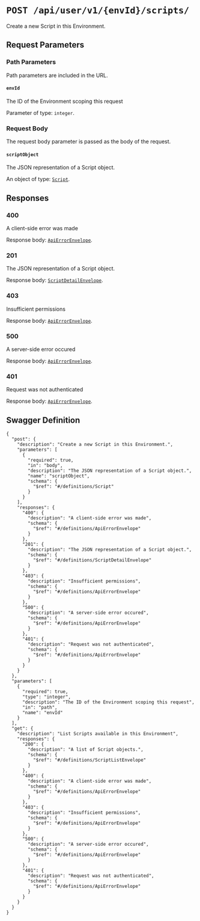 # `POST /api/user/v1/{envId}/scripts/` #

Create a new Script in this Environment.

## Request Parameters #

### Path Parameters ###

Path parameters are included in the URL.

#### `envId` ####

The ID of the Environment scoping this request

Parameter of type: `integer`.







### Request Body ###

The request body parameter is passed as the body of the request.

#### `scriptObject` ####

The JSON representation of a Script object.


An object of type: [`Script`](./../../../../../../definitions/Script.mkd).





## Responses ##


### 400 ###

A client-side error was made

Response body: [`ApiErrorEnvelope`](./../../../../../../definitions/ApiErrorEnvelope.mkd).


### 201 ###

The JSON representation of a Script object.

Response body: [`ScriptDetailEnvelope`](./../../../../../../definitions/ScriptDetailEnvelope.mkd).


### 403 ###

Insufficient permissions

Response body: [`ApiErrorEnvelope`](./../../../../../../definitions/ApiErrorEnvelope.mkd).


### 500 ###

A server-side error occured

Response body: [`ApiErrorEnvelope`](./../../../../../../definitions/ApiErrorEnvelope.mkd).


### 401 ###

Request was not authenticated

Response body: [`ApiErrorEnvelope`](./../../../../../../definitions/ApiErrorEnvelope.mkd).




## Swagger Definition ##

    {
      "post": {
        "description": "Create a new Script in this Environment.", 
        "parameters": [
          {
            "required": true, 
            "in": "body", 
            "description": "The JSON representation of a Script object.", 
            "name": "scriptObject", 
            "schema": {
              "$ref": "#/definitions/Script"
            }
          }
        ], 
        "responses": {
          "400": {
            "description": "A client-side error was made", 
            "schema": {
              "$ref": "#/definitions/ApiErrorEnvelope"
            }
          }, 
          "201": {
            "description": "The JSON representation of a Script object.", 
            "schema": {
              "$ref": "#/definitions/ScriptDetailEnvelope"
            }
          }, 
          "403": {
            "description": "Insufficient permissions", 
            "schema": {
              "$ref": "#/definitions/ApiErrorEnvelope"
            }
          }, 
          "500": {
            "description": "A server-side error occured", 
            "schema": {
              "$ref": "#/definitions/ApiErrorEnvelope"
            }
          }, 
          "401": {
            "description": "Request was not authenticated", 
            "schema": {
              "$ref": "#/definitions/ApiErrorEnvelope"
            }
          }
        }
      }, 
      "parameters": [
        {
          "required": true, 
          "type": "integer", 
          "description": "The ID of the Environment scoping this request", 
          "in": "path", 
          "name": "envId"
        }
      ], 
      "get": {
        "description": "List Scripts available in this Environment", 
        "responses": {
          "200": {
            "description": "A list of Script objects.", 
            "schema": {
              "$ref": "#/definitions/ScriptListEnvelope"
            }
          }, 
          "400": {
            "description": "A client-side error was made", 
            "schema": {
              "$ref": "#/definitions/ApiErrorEnvelope"
            }
          }, 
          "403": {
            "description": "Insufficient permissions", 
            "schema": {
              "$ref": "#/definitions/ApiErrorEnvelope"
            }
          }, 
          "500": {
            "description": "A server-side error occured", 
            "schema": {
              "$ref": "#/definitions/ApiErrorEnvelope"
            }
          }, 
          "401": {
            "description": "Request was not authenticated", 
            "schema": {
              "$ref": "#/definitions/ApiErrorEnvelope"
            }
          }
        }
      }
    }